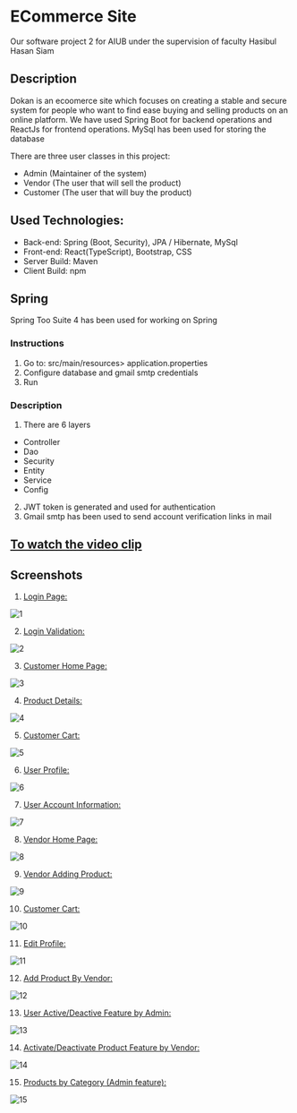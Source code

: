 # ECommerce Site

Our software project 2 for AIUB under the supervision of faculty Hasibul Hasan Siam

## Description

Dokan is an ecoomerce site which focuses on creating a stable and secure system for people who want to find ease buying and selling products on an online platform. We have used Spring Boot for backend operations and ReactJs for frontend operations. MySql has been used for storing the database

There are three user classes in this project:

- Admin (Maintainer  of the system)
- Vendor (The user that will sell the product)
- Customer (The user that will buy the product)


## Used Technologies:
- Back-end: Spring (Boot, Security), JPA / Hibernate, MySql
- Front-end: React(TypeScript), Bootstrap, CSS
- Server Build: Maven
- Client Build: npm

## Spring

Spring Too Suite 4 has been used for working on Spring

### Instructions
1. Go to: src/main/resources> application.properties
2. Configure database and gmail smtp credentials
3. Run

### Description

1. There are 6 layers 

  - Controller
  - Dao
  - Security
  - Entity
  - Service
  - Config
2. JWT token is generated and used for authentication 
3. Gmail smtp has been used to send account verification links in mail

## [To watch the video clip](https://tajbiurshahriorrimon.github.io/profile_site/)

## Screenshots
1.  <ins>Login Page:</ins>

  ![1](https://user-images.githubusercontent.com/60335321/224412343-c2258905-28be-47d9-b750-d280b8376851.png)

2.  <ins>Login Validation:</ins>

  ![2](https://user-images.githubusercontent.com/60335321/224412887-37b4bf3b-41ab-427a-88d0-123e046eb32f.png)
  
3.  <ins>Customer Home Page:</ins>

  ![3](https://user-images.githubusercontent.com/60335321/224413250-8cdf851f-6a5b-4b91-88bb-9fc17b3a9d45.png)
  
4.  <ins>Product Details:</ins>

  ![4](https://user-images.githubusercontent.com/60335321/224414880-40c206b4-2f02-459e-bfd3-ac421957ccb0.png)
  
5.  <ins>Customer Cart:</ins>

  ![5](https://user-images.githubusercontent.com/60335321/224415086-40e3a52b-3581-4854-84e2-e5fe21fd74f4.png)
  
6.  <ins>User Profile:</ins>

  ![6](https://user-images.githubusercontent.com/60335321/224418341-ff1a31fe-12fa-4022-9ec6-1a902eb65768.png)

7.  <ins>User Account Information:</ins>

  ![7](https://user-images.githubusercontent.com/60335321/224418463-22ba2c23-9d09-418d-acca-8530e8bac305.png)
  
8.  <ins>Vendor Home Page:</ins>

  ![8](https://user-images.githubusercontent.com/60335321/224418623-f8de0e49-c92a-48ba-807b-987bd773d67c.png)
  
9.  <ins>Vendor Adding Product:</ins>

  ![9](https://user-images.githubusercontent.com/60335321/224418776-9050a508-0c3e-4dae-929b-6b663064c928.png)
  
10. <ins>Customer Cart:</ins>

  ![10](https://user-images.githubusercontent.com/60335321/224421695-4091f6a9-bc5c-4638-9796-53c9c030e2d3.png)

11. <ins>Edit Profile:</ins>

  ![11](https://user-images.githubusercontent.com/60335321/224421861-b3356aeb-449b-4d23-a209-dacd1e2544ab.png)


12. <ins>Add Product By Vendor:</ins>

  ![12](https://user-images.githubusercontent.com/60335321/224422003-26da9328-6d41-4858-85c1-c9f5ea3cab4e.png)

13. <ins>User Active/Deactive Feature by Admin:</ins>

  ![13](https://user-images.githubusercontent.com/60335321/224422151-09a26d73-7aad-4597-b439-af83945d423f.png)

14. <ins>Activate/Deactivate Product Feature by Vendor:</ins>

  ![14](https://user-images.githubusercontent.com/60335321/224422444-b4963430-0c4e-4894-9871-27b5cc6a4a1c.png)

15. <ins>Products by Category (Admin feature):</ins>

  ![15](https://user-images.githubusercontent.com/60335321/224422619-81715ab7-40bb-412a-8dd5-e8764c35444a.png)


